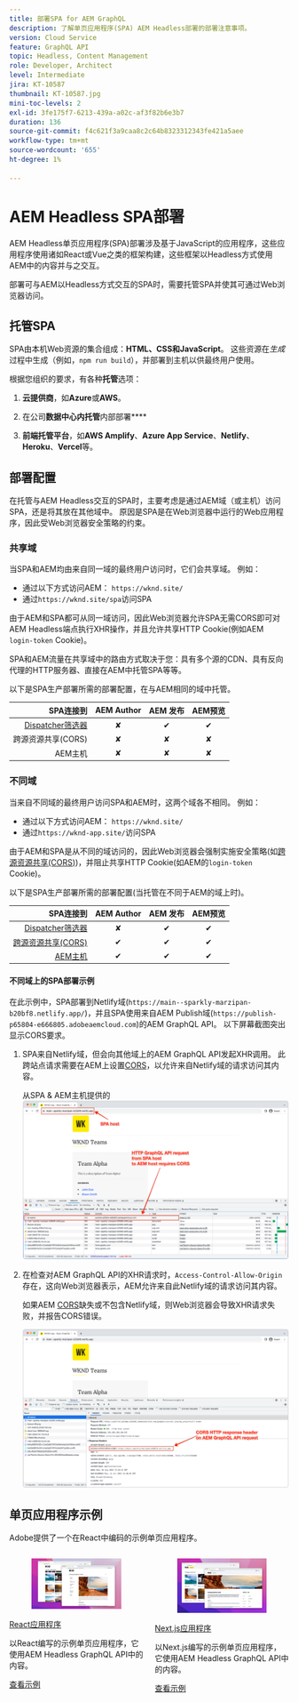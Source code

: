 ```yaml
---
title: 部署SPA for AEM GraphQL
description: 了解单页应用程序(SPA) AEM Headless部署的部署注意事项。
version: Cloud Service
feature: GraphQL API
topic: Headless, Content Management
role: Developer, Architect
level: Intermediate
jira: KT-10587
thumbnail: KT-10587.jpg
mini-toc-levels: 2
exl-id: 3fe175f7-6213-439a-a02c-af3f82b6e3b7
duration: 136
source-git-commit: f4c621f3a9caa8c2c64b8323312343fe421a5aee
workflow-type: tm+mt
source-wordcount: '655'
ht-degree: 1%

---
```


# AEM Headless SPA部署

AEM Headless单页应用程序(SPA)部署涉及基于JavaScript的应用程序，这些应用程序使用诸如React或Vue之类的框架构建，这些框架以Headless方式使用AEM中的内容并与之交互。

部署可与AEM以Headless方式交互的SPA时，需要托管SPA并使其可通过Web浏览器访问。

## 托管SPA

SPA由本机Web资源的集合组成：**HTML、CSS和JavaScript**。 这些资源在&#x200B;_生成_&#x200B;过程中生成（例如，`npm run build`），并部署到主机以供最终用户使用。

根据您组织的要求，有各种&#x200B;**托管**&#x200B;选项：

1. **云提供商**，如&#x200B;**Azure**&#x200B;或&#x200B;**AWS**。

2. 在公司&#x200B;**数据中心内托管**&#x200B;内部部署&#x200B;****

3. **前端托管平台**，如&#x200B;**AWS Amplify**、**Azure App Service**、**Netlify**、**Heroku**、**Vercel**&#x200B;等。

## 部署配置

在托管与AEM Headless交互的SPA时，主要考虑是通过AEM域（或主机）访问SPA，还是将其放在其他域中。  原因是SPA是在Web浏览器中运行的Web应用程序，因此受Web浏览器安全策略的约束。

### 共享域

当SPA和AEM均由来自同一域的最终用户访问时，它们会共享域。 例如：

+ 通过以下方式访问AEM： `https://wknd.site/`
+ 通过`https://wknd.site/spa`访问SPA

由于AEM和SPA都可从同一域访问，因此Web浏览器允许SPA无需CORS即可对AEM Headless端点执行XHR操作，并且允许共享HTTP Cookie(例如AEM `login-token` Cookie)。

SPA和AEM流量在共享域中的路由方式取决于您：具有多个源的CDN、具有反向代理的HTTP服务器、直接在AEM中托管SPA等等。

以下是SPA生产部署所需的部署配置，在与AEM相同的域中托管。

| SPA连接到 | AEM Author | AEM 发布 | AEM预览 |
|---------------------------------------------------:|:----------:|:-----------:|:-----------:|
| [Dispatcher筛选器](./configurations/dispatcher-filters.md) | ✘ | ✔ | ✔ |
| 跨源资源共享(CORS) | ✘ | ✘ | ✘ |
| AEM主机 | ✘ | ✘ | ✘ |

### 不同域

当来自不同域的最终用户访问SPA和AEM时，这两个域各不相同。 例如：

+ 通过以下方式访问AEM： `https://wknd.site/`
+ 通过`https://wknd-app.site/`访问SPA

由于AEM和SPA是从不同的域访问的，因此Web浏览器会强制实施安全策略(如[跨源资源共享(CORS)](./configurations/cors.md))，并阻止共享HTTP Cookie(如AEM的`login-token` Cookie)。

以下是SPA生产部署所需的部署配置(当托管在不同于AEM的域上时)。

| SPA连接到 | AEM Author | AEM 发布 | AEM预览 |
|---------------------------------------------------:|:----------:|:-----------:|:-----------:|
| [Dispatcher筛选器](./configurations/dispatcher-filters.md) | ✘ | ✔ | ✔ |
| [跨源资源共享(CORS)](./configurations/cors.md) | ✔ | ✔ | ✔ |
| [AEM主机](./configurations/aem-hosts.md) | ✔ | ✔ | ✔ |

#### 不同域上的SPA部署示例

在此示例中，SPA部署到Netlify域(`https://main--sparkly-marzipan-b20bf8.netlify.app/`)，并且SPA使用来自AEM Publish域(`https://publish-p65804-e666805.adobeaemcloud.com`)的AEM GraphQL API。 以下屏幕截图突出显示CORS要求。

1. SPA来自Netlify域，但会向其他域上的AEM GraphQL API发起XHR调用。 此跨站点请求需要在AEM上设置[CORS](./configurations/cors.md)，以允许来自Netlify域的请求访问其内容。

   从SPA &amp; AEM主机提供的![SPA请求](assets/spa/cors-requirement.png)

2. 在检查对AEM GraphQL API的XHR请求时，`Access-Control-Allow-Origin`存在，这向Web浏览器表示，AEM允许来自此Netlify域的请求访问其内容。

   如果AEM [CORS](./configurations/cors.md)缺失或不包含Netlify域，则Web浏览器会导致XHR请求失败，并报告CORS错误。

   ![CORS响应标头AEM GraphQL API](assets/spa/cors-response-headers.png)

## 单页应用程序示例

Adobe提供了一个在React中编码的示例单页应用程序。

<div class="columns is-multiline">
<!-- React app -->
<div class="column is-half-tablet is-half-desktop is-one-third-widescreen" aria-label="React app" tabindex="0">
   <div class="card">
       <div class="card-image">
           <figure class="image is-16by9">
               <a href="../example-apps/react-app.md" title="React应用程序" tabindex="-1">
                   <img class="is-bordered-r-small" src="../example-apps/assets/react-app/react-app-card.png" alt="React应用程序">
               </a>
           </figure>
       </div>
       <div class="card-content is-padded-small">
           <div class="content">
               <p class="headline is-size-6 has-text-weight-bold"><a href="../example-apps/react-app.md" title="React应用程序">React应用程序</a></p>
               <p class="is-size-6">以React编写的示例单页应用程序，它使用AEM Headless GraphQL API中的内容。</p>
               <a href="../example-apps/react-app.md" class="spectrum-Button spectrum-Button--outline spectrum-Button--primary spectrum-Button--sizeM">
                   <span class="spectrum-Button-label has-no-wrap has-text-weight-bold">查看示例</span>
               </a>
           </div>
       </div>
   </div>
</div>
<!-- Next.js app -->
<div class="column is-half-tablet is-half-desktop is-one-third-widescreen" aria-label="Next.js app" tabindex="0">
   <div class="card">
       <div class="card-image">
           <figure class="image is-16by9">
               <a href="../example-apps/next-js.md" title="Next.js应用程序" tabindex="-1">
                   <img class="is-bordered-r-small" src="../example-apps/assets/next-js/next-js-card.png" alt="Next.js应用程序">
               </a>
           </figure>
       </div>
       <div class="card-content is-padded-small">
           <div class="content">
               <p class="headline is-size-6 has-text-weight-bold"><a href="../example-apps/next-js.md" title="Next.js应用程序">Next.js应用程序</a></p>
               <p class="is-size-6">以Next.js编写的示例单页应用程序，它使用AEM Headless GraphQL API中的内容。</p>
               <a href="../example-apps/next-js.md" class="spectrum-Button spectrum-Button--outline spectrum-Button--primary spectrum-Button--sizeM">
                   <span class="spectrum-Button-label has-no-wrap has-text-weight-bold">查看示例</span>
               </a>
           </div>
       </div>
   </div>
</div>
</div>
